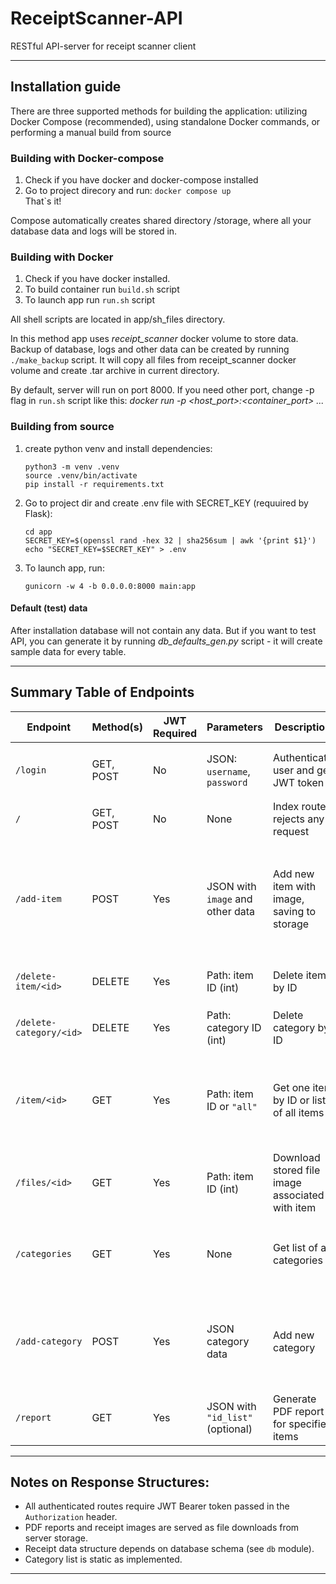 # ReceiptScanner-API
RESTful API-server for receipt scanner client

---

## Installation guide

There are three supported methods for building the application: utilizing Docker Compose (recommended), using standalone Docker commands, or performing a manual build from source
### Building with Docker-compose
1. Check if you have docker and docker-compose installed
2. Go to project direcory and run: ``` docker compose up ```  
That`s it!

Compose automatically creates shared directory /storage, where all your database data and logs will be stored in.

### Building with Docker

1. Check if you have docker installed.
2. To build container run ` build.sh ` script
3. To launch app run ` run.sh ` script

All shell scripts are located in app/sh_files directory.  

In this method app uses *receipt_scanner* docker volume to store data.  
Backup of database, logs and other data can be created by running ` ./make_backup ` script. It will copy all files from receipt_scanner docker volume and create .tar archive in current directory.

By default, server will run on port 8000. If you need other port, change -p flag in `run.sh` script like this: *docker run -p <host_port>:<container_port> ...*

### Building from source 
1. create python venv and install dependencies:
    ```
    python3 -m venv .venv
    source .venv/bin/activate
    pip install -r requirements.txt
    ```
2. Go to project dir and create .env file with SECRET_KEY (requuired by Flask):
    ```
    cd app
    SECRET_KEY=$(openssl rand -hex 32 | sha256sum | awk '{print $1}')
    echo "SECRET_KEY=$SECRET_KEY" > .env
    ```
3. To launch app, run:
    ```
    gunicorn -w 4 -b 0.0.0.0:8000 main:app
    ```

#### Default (test) data 
After installation database will not contain any data. But if you want to test API, you can generate it by running *db_defaults_gen.py* script - it will create sample data for every table.


---

## Summary Table of Endpoints

| Endpoint               | Method(s)  | JWT Required | Parameters               | Description                                                    | Success Response    | Error Response                      |
|------------------------|------------|--------------|--------------------------|----------------------------------------------------------------|---------------------|-----------------------------------|
| `/login`               | GET, POST  | No           | JSON: `username`, `password` | Authenticate user and get JWT token                              | 200 + `{access_token}` | 404 + `{error: "invalid login data"}` |
| `/`                    | GET, POST  | No           | None                     | Index route; rejects any request                               | 400                 | —                                 |
| `/add-item`            | POST       | Yes          | JSON with `image` and other data | Add new item with image, saving to storage                    | 204 (No Content)     | 404 + `{error: 'some data is missing'}` or `{error: 'item already exists or data is corrupted'}` |
| `/delete-item/<id>`    | DELETE     | Yes          | Path: item ID (int)      | Delete item by ID                                              | 204 (No Content)     | 404 + `{error: "Invalid id: <id>"}` |
| `/delete-category/<id>`| DELETE     | Yes          | Path: category ID (int)  | Delete category by ID                                          | 204 (No Content)     | 404 + `{error: "Invalid id: <id>"}` |
| `/item/<id>`           | GET        | Yes          | Path: item ID or `"all"` | Get one item by ID or list of all items                        | 200 + item(s) JSON   | 404 + `{error: "invalid id: <id>"}` or `{error: "error while loading items"}` |
| `/files/<id>`          | GET        | Yes          | Path: item ID (int)      | Download stored file image associated with item               | File download        | 404 + `{error: "invalid id"}`     |
| `/categories`          | GET        | Yes          | None                     | Get list of all categories                                     | 200 + categories JSON| 404 + `{error: "cannot load categories from database"}` |
| `/add-category`        | POST       | Yes          | JSON category data       | Add new category                                               | 204 (No Content)     | 404 + `{error: "category data is missing"}` or `{error: "category already exists"}` |
| `/report`              | GET        | Yes          | JSON with `"id_list"` (optional) | Generate PDF report for specified items                       | PDF file download    | 404 + `{error: "invalid id"}`     |

---

## Notes on Response Structures:

- All authenticated routes require JWT Bearer token passed in the `Authorization` header.
- PDF reports and receipt images are served as file downloads from server storage.
- Receipt data structure depends on database schema (see `db` module).
- Category list is static as implemented.
---


